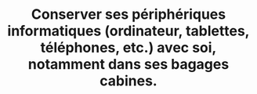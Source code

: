 ---
thematique: thematique-qP7AaYEirvtU1XIjwcSea
risk: Laisser du matériel de valeur dans des bagages qui peuvent être fouillés, perdus
  ou volés à l’aéroport.
title: Conserver ses périphériques informatiques (ordinateur, tablettes, téléphones,
  etc.) avec soi, notamment dans ses bagages cabines.
uuid: good-practice-8iCYfwePsbvu_xjlIbvNm
visibleInCms: true
vulnerability: Mettre ses périphériques informatiques (ordinateur, tablettes, téléphones,
  etc.) dans les bagages placés en soute.
---